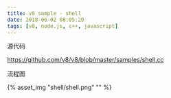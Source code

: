 ```yaml
---
title: v8 sample - shell
date: 2018-06-02 08:05:20
tags: [v8, node.js, c++, javascript]
---
```


源代码

<https://github.com/v8/v8/blob/master/samples/shell.cc>

<!--more-->

流程图

{% asset_img "shell/shell.png" "" %}
